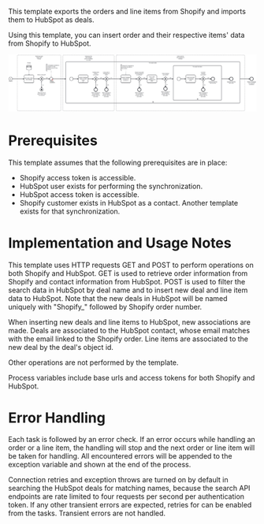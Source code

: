 This template exports the orders and line items from Shopify and imports them to HubSpot as deals.

Using this template, you can insert order and their respective items' data from Shopify to HubSpot.

![Template](assets/Shopify_to_HubSpot_-_Orders.svg)

# Prerequisites

This template assumes that the following prerequisites are in place:

- Shopify access token is accessible.
- HubSpot user exists for performing the synchronization.
- HubSpot access token is accessible.
- Shopify customer exists in HubSpot as a contact. Another template exists for that synchronization.

# Implementation and Usage Notes

This template uses HTTP requests GET and POST to perform operations on both Shopify and HubSpot. GET is used to retrieve order information from Shopify and contact information from HubSpot. POST is used to filter the search data in HubSpot by deal name and to insert new deal and line item data to HubSpot. Note that the new deals in HubSpot will be named uniquely with "Shopify_" followed by Shopify order number.

When inserting new deals and line items to HubSpot, new associations are made. Deals are associated to the HubSpot contact, whose email matches with the email linked to the Shopify order. Line items are associated to the new deal by the deal's object id.

Other operations are not performed by the template.

Process variables include base urls and access tokens for both Shopify and HubSpot.

# Error Handling

Each task is followed by an error check. If an error occurs while handling an order or a line item, the handling will stop and the next order or line item will be taken for handling. All encountered errors will be appended to the exception variable and shown at the end of the process.

Connection retries and exception throws are turned on by default in searching the HubSpot deals for matching names, because the search API endpoints are rate limited to four requests per second per authentication token.
If any other transient errors are expected, retries for can be enabled from the tasks. Transient errors are not handled.
